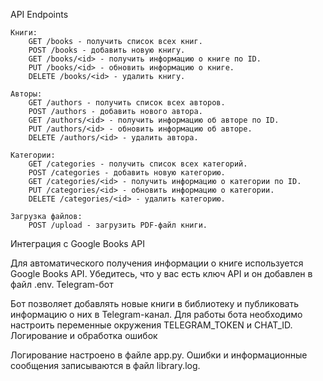 API Endpoints

    Книги:
        GET /books - получить список всех книг.
        POST /books - добавить новую книгу.
        GET /books/<id> - получить информацию о книге по ID.
        PUT /books/<id> - обновить информацию о книге.
        DELETE /books/<id> - удалить книгу.

    Авторы:
        GET /authors - получить список всех авторов.
        POST /authors - добавить нового автора.
        GET /authors/<id> - получить информацию об авторе по ID.
        PUT /authors/<id> - обновить информацию об авторе.
        DELETE /authors/<id> - удалить автора.

    Категории:
        GET /categories - получить список всех категорий.
        POST /categories - добавить новую категорию.
        GET /categories/<id> - получить информацию о категории по ID.
        PUT /categories/<id> - обновить информацию о категории.
        DELETE /categories/<id> - удалить категорию.

    Загрузка файлов:
        POST /upload - загрузить PDF-файл книги.

Интеграция с Google Books API

Для автоматического получения информации о книге используется Google Books API. Убедитесь, что у вас есть ключ API и он добавлен в файл .env.
Telegram-бот

Бот позволяет добавлять новые книги в библиотеку и публиковать информацию о них в Telegram-канал. Для работы бота необходимо настроить переменные окружения TELEGRAM_TOKEN и CHAT_ID.
Логирование и обработка ошибок

Логирование настроено в файле app.py. Ошибки и информационные сообщения записываются в файл library.log.